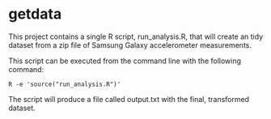 # getdata

This project contains a single R script, run_analysis.R, that will create an tidy dataset from a zip file of Samsung Galaxy accelerometer measurements.  

This script can be executed from the command line with the following command: 

`R -e 'source("run_analysis.R")'`

The script will produce a file called output.txt with the final, transformed dataset.
